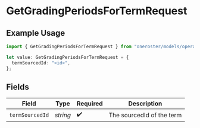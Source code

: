 # GetGradingPeriodsForTermRequest

## Example Usage

```typescript
import { GetGradingPeriodsForTermRequest } from "oneroster/models/operations";

let value: GetGradingPeriodsForTermRequest = {
  termSourcedId: "<id>",
};
```

## Fields

| Field                     | Type                      | Required                  | Description               |
| ------------------------- | ------------------------- | ------------------------- | ------------------------- |
| `termSourcedId`           | *string*                  | :heavy_check_mark:        | The sourcedId of the term |